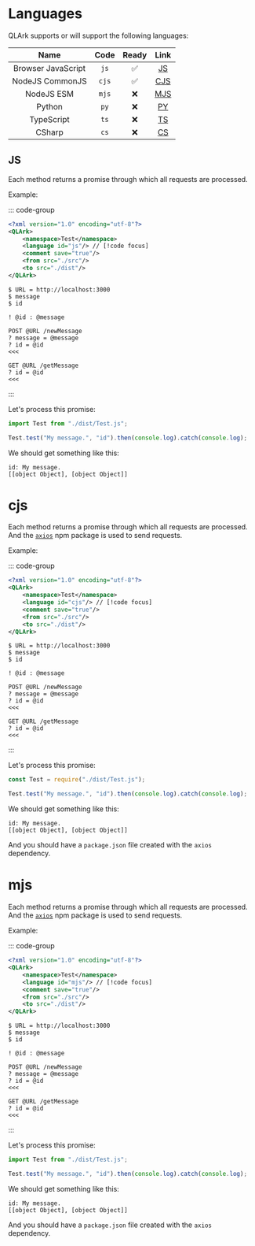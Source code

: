# Languages

QLArk supports or will support the following languages:

|        Name        | Code  |       Ready        |    Link     |
|:------------------:|:-----:|:------------------:|:-----------:|
| Browser JavaScript | `js`  | :white_check_mark: |  [JS](#js)  |
|  NodeJS CommonJS   | `cjs` | :white_check_mark: | [CJS](#cjs) |
|     NodeJS ESM     | `mjs` |        :x:         | [MJS](#mjs) |
|       Python       | `py`  |        :x:         |  [PY](#py)  |
|     TypeScript     | `ts`  |        :x:         |  [TS](#ts)  |
|       CSharp       | `cs`  |        :x:         |  [CS](#cs)  |

## JS

Each method returns a promise through which all requests are processed.

Example:

::: code-group

```xml [qlark.config.xml]
<?xml version="1.0" encoding="utf-8"?>
<QLArk>
    <namespace>Test</namespace>
    <language id="js"/> // [!code focus]
    <comment save="true"/>
    <from src="./src"/>
    <to src="./dist"/>
</QLArk>
```

```qlore [test.ql]
$ URL = http://localhost:3000
$ message
$ id

! @id : @message

POST @URL /newMessage
? message = @message
? id = @id
<<<

GET @URL /getMessage
? id = @id
<<<
```

:::

Let's process this promise:

```js
import Test from "./dist/Test.js";

Test.test("My message.", "id").then(console.log).catch(console.log);
```

We should get something like this:

```
id: My message.
[[object Object], [object Object]]
```

# cjs

Each method returns a promise through which all requests are processed. And
the [`axios`]( https://www.npmjs.com/package/axios ) npm package is used to send requests.

Example:

::: code-group

```xml [qlark.config.xml]
<?xml version="1.0" encoding="utf-8"?>
<QLArk>
    <namespace>Test</namespace>
    <language id="cjs"/> // [!code focus]
    <comment save="true"/>
    <from src="./src"/>
    <to src="./dist"/>
</QLArk>
```

```qlore [test.ql]
$ URL = http://localhost:3000
$ message
$ id

! @id : @message

POST @URL /newMessage
? message = @message
? id = @id
<<<

GET @URL /getMessage
? id = @id
<<<
```

:::

Let's process this promise:

```js
const Test = require("./dist/Test.js");

Test.test("My message.", "id").then(console.log).catch(console.log);
```

We should get something like this:

```
id: My message.
[[object Object], [object Object]]
```

And you should have a `package.json` file created with the `axios` dependency.

# mjs

Each method returns a promise through which all requests are processed. And
the [`axios`]( https://www.npmjs.com/package/axios ) npm package is used to send requests.

Example:

::: code-group

```xml [qlark.config.xml]
<?xml version="1.0" encoding="utf-8"?>
<QLArk>
    <namespace>Test</namespace>
    <language id="mjs"/> // [!code focus]
    <comment save="true"/>
    <from src="./src"/>
    <to src="./dist"/>
</QLArk>
```

```qlore [test.ql]
$ URL = http://localhost:3000
$ message
$ id

! @id : @message

POST @URL /newMessage
? message = @message
? id = @id
<<<

GET @URL /getMessage
? id = @id
<<<
```

:::

Let's process this promise:

```js
import Test from "./dist/Test.js";

Test.test("My message.", "id").then(console.log).catch(console.log);
```

We should get something like this:

```
id: My message.
[[object Object], [object Object]]
```

And you should have a `package.json` file created with the `axios` dependency.
